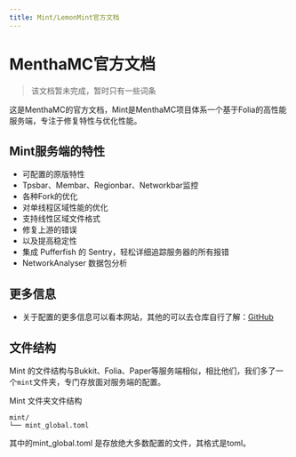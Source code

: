 ```yaml
---
title: Mint/LemonMint官方文档
---
```


# MenthaMC官方文档

> 该文档暂未完成，暂时只有一些词条

这是MenthaMC的官方文档，Mint是MenthaMC项目体系一个基于Folia的高性能服务端，专注于修复特性与优化性能。

## Mint服务端的特性
 - 可配置的原版特性
 - Tpsbar、Membar、Regionbar、Networkbar监控
 - 各种Fork的优化
 - 对单线程区域性能的优化
 - 支持线性区域文件格式
 - 修复上游的错误
 - 以及提高稳定性
 - 集成 Pufferfish 的 Sentry，轻松详细追踪服务器的所有报错
 - NetworkAnalyser 数据包分析

## 更多信息

- 关于配置的更多信息可以看本网站，其他的可以去仓库自行了解：[GitHub](https://github.com/ManthaMC)

## 文件结构

Mint 的文件结构与Bukkit、Folia、Paper等服务端相似，相比他们，我们多了一个`mint`文件夹，专门存放面对服务端的配置。

Mint 文件夹文件结构
```
mint/
└── mint_global.toml
```

其中的mint_global.toml 是存放绝大多数配置的文件，其格式是toml。

